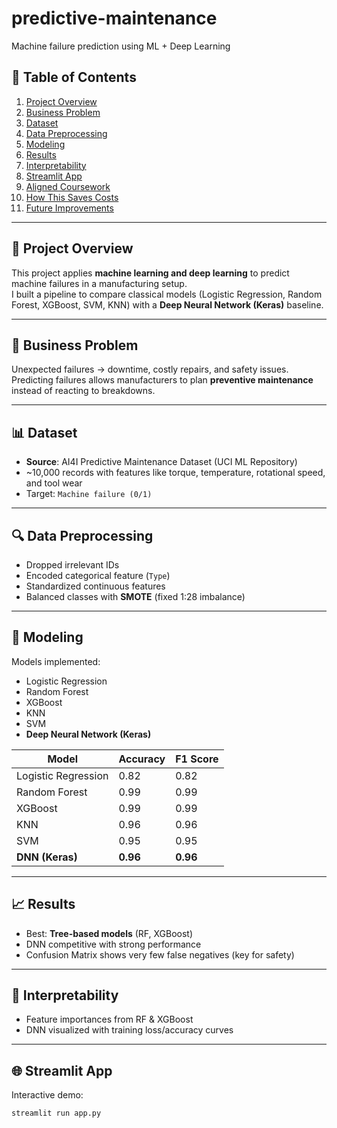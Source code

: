 # predictive-maintenance
Machine failure prediction using ML + Deep Learning


## 📑 Table of Contents
1. [Project Overview](#project-overview)  
2. [Business Problem](#business-problem)  
3. [Dataset](#dataset)  
4. [Data Preprocessing](#data-preprocessing)  
5. [Modeling](#modeling)  
6. [Results](#results)  
7. [Interpretability](#interpretability)  
8. [Streamlit App](#streamlit-app)  
9. [Aligned Coursework](#aligned-coursework)  
10. [How This Saves Costs](#how-this-saves-costs)  
11. [Future Improvements](#future-improvements)  

---

## 📌 Project Overview
This project applies **machine learning and deep learning** to predict machine failures in a manufacturing setup.  
I built a pipeline to compare classical models (Logistic Regression, Random Forest, XGBoost, SVM, KNN) with a **Deep Neural Network (Keras)** baseline.

---

## 💼 Business Problem
Unexpected failures → downtime, costly repairs, and safety issues.  
Predicting failures allows manufacturers to plan **preventive maintenance** instead of reacting to breakdowns.

---

## 📊 Dataset
- **Source**: AI4I Predictive Maintenance Dataset (UCI ML Repository)  
- ~10,000 records with features like torque, temperature, rotational speed, and tool wear  
- Target: `Machine failure (0/1)`

---

## 🔍 Data Preprocessing
- Dropped irrelevant IDs  
- Encoded categorical feature (`Type`)  
- Standardized continuous features  
- Balanced classes with **SMOTE** (fixed 1:28 imbalance)  

---

## 🤖 Modeling
Models implemented:
- Logistic Regression  
- Random Forest  
- XGBoost  
- KNN  
- SVM  
- **Deep Neural Network (Keras)**

| Model               | Accuracy | F1 Score |
|----------------------|----------|----------|
| Logistic Regression  | 0.82     | 0.82     |
| Random Forest        | 0.99     | 0.99     |
| XGBoost              | 0.99     | 0.99     |
| KNN                  | 0.96     | 0.96     |
| SVM                  | 0.95     | 0.95     |
| **DNN (Keras)**      | **0.96** | **0.96** |

---

## 📈 Results
- Best: **Tree-based models** (RF, XGBoost)  
- DNN competitive with strong performance  
- Confusion Matrix shows very few false negatives (key for safety)  

---

## 🔎 Interpretability
- Feature importances from RF & XGBoost  
- DNN visualized with training loss/accuracy curves  

---

## 🌐 Streamlit App
Interactive demo:  

```bash
streamlit run app.py

